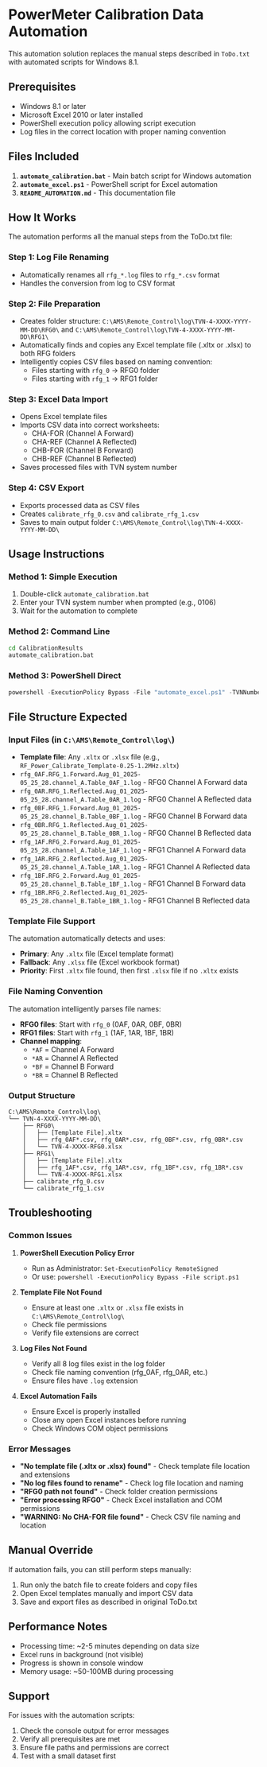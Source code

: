 # PowerMeter Calibration Data Automation

This automation solution replaces the manual steps described in `ToDo.txt` with automated scripts for Windows 8.1.

## Prerequisites

- Windows 8.1 or later
- Microsoft Excel 2010 or later installed
- PowerShell execution policy allowing script execution
- Log files in the correct location with proper naming convention

## Files Included

1. **`automate_calibration.bat`** - Main batch script for Windows automation
2. **`automate_excel.ps1`** - PowerShell script for Excel automation
3. **`README_AUTOMATION.md`** - This documentation file

## How It Works

The automation performs all the manual steps from the ToDo.txt file:

### Step 1: Log File Renaming
- Automatically renames all `rfg_*.log` files to `rfg_*.csv` format
- Handles the conversion from log to CSV format

### Step 2: File Preparation
- Creates folder structure: `C:\AMS\Remote_Control\log\TVN-4-XXXX-YYYY-MM-DD\RFG0\` and `C:\AMS\Remote_Control\log\TVN-4-XXXX-YYYY-MM-DD\RFG1\`
- Automatically finds and copies any Excel template file (.xltx or .xlsx) to both RFG folders
- Intelligently copies CSV files based on naming convention:
  - Files starting with `rfg_0` → RFG0 folder
  - Files starting with `rfg_1` → RFG1 folder

### Step 3: Excel Data Import
- Opens Excel template files
- Imports CSV data into correct worksheets:
  - CHA-FOR (Channel A Forward)
  - CHA-REF (Channel A Reflected) 
  - CHB-FOR (Channel B Forward)
  - CHB-REF (Channel B Reflected)
- Saves processed files with TVN system number

### Step 4: CSV Export
- Exports processed data as CSV files
- Creates `calibrate_rfg_0.csv` and `calibrate_rfg_1.csv`
- Saves to main output folder `C:\AMS\Remote_Control\log\TVN-4-XXXX-YYYY-MM-DD\`

## Usage Instructions

### Method 1: Simple Execution
1. Double-click `automate_calibration.bat`
2. Enter your TVN system number when prompted (e.g., 0106)
3. Wait for the automation to complete

### Method 2: Command Line
```cmd
cd CalibrationResults
automate_calibration.bat
```

### Method 3: PowerShell Direct
```powershell
powershell -ExecutionPolicy Bypass -File "automate_excel.ps1" -TVNNumber "0106" -BasePath "C:\AMS\Remote_Control\log" -OutputPath "C:\AMS\Remote_Control\log\TVN-4-0106-2025-01-01" -TemplateFile "RF_Power_Calibrate_Template-0.25-1.2MHz.xltx"
```

## File Structure Expected

### Input Files (in `C:\AMS\Remote_Control\log\`)
- **Template file**: Any `.xltx` or `.xlsx` file (e.g., `RF_Power_Calibrate_Template-0.25-1.2MHz.xltx`)
- `rfg_0AF.RFG_1.Forward.Aug_01_2025-05_25_28.channel_A.Table_0AF_1.log` - RFG0 Channel A Forward data
- `rfg_0AR.RFG_1.Reflected.Aug_01_2025-05_25_28.channel_A.Table_0AR_1.log` - RFG0 Channel A Reflected data  
- `rfg_0BF.RFG_1.Forward.Aug_01_2025-05_25_28.channel_B.Table_0BF_1.log` - RFG0 Channel B Forward data
- `rfg_0BR.RFG_1.Reflected.Aug_01_2025-05_25_28.channel_B.Table_0BR_1.log` - RFG0 Channel B Reflected data
- `rfg_1AF.RFG_2.Forward.Aug_01_2025-05_25_28.channel_A.Table_1AF_1.log` - RFG1 Channel A Forward data
- `rfg_1AR.RFG_2.Reflected.Aug_01_2025-05_25_28.channel_A.Table_1AR_1.log` - RFG1 Channel A Reflected data
- `rfg_1BF.RFG_2.Forward.Aug_01_2025-05_25_28.channel_B.Table_1BF_1.log` - RFG1 Channel B Forward data
- `rfg_1BR.RFG_2.Reflected.Aug_01_2025-05_25_28.channel_B.Table_1BR_1.log` - RFG1 Channel B Reflected data

### Template File Support
The automation automatically detects and uses:
- **Primary**: Any `.xltx` file (Excel template format)
- **Fallback**: Any `.xlsx` file (Excel workbook format)
- **Priority**: First `.xltx` file found, then first `.xlsx` file if no `.xltx` exists

### File Naming Convention
The automation intelligently parses file names:
- **RFG0 files**: Start with `rfg_0` (0AF, 0AR, 0BF, 0BR)
- **RFG1 files**: Start with `rfg_1` (1AF, 1AR, 1BF, 1BR)
- **Channel mapping**:
  - `*AF` = Channel A Forward
  - `*AR` = Channel A Reflected
  - `*BF` = Channel B Forward
  - `*BR` = Channel B Reflected

### Output Structure
```
C:\AMS\Remote_Control\log\
└── TVN-4-XXXX-YYYY-MM-DD\
    ├── RFG0\
    │   ├── [Template File].xltx
    │   ├── rfg_0AF*.csv, rfg_0AR*.csv, rfg_0BF*.csv, rfg_0BR*.csv
    │   └── TVN-4-XXXX-RFG0.xlsx
    ├── RFG1\
    │   ├── [Template File].xltx
    │   ├── rfg_1AF*.csv, rfg_1AR*.csv, rfg_1BF*.csv, rfg_1BR*.csv
    │   └── TVN-4-XXXX-RFG1.xlsx
    ├── calibrate_rfg_0.csv
    └── calibrate_rfg_1.csv
```

## Troubleshooting

### Common Issues

1. **PowerShell Execution Policy Error**
   - Run as Administrator: `Set-ExecutionPolicy RemoteSigned`
   - Or use: `powershell -ExecutionPolicy Bypass -File script.ps1`

2. **Template File Not Found**
   - Ensure at least one `.xltx` or `.xlsx` file exists in `C:\AMS\Remote_Control\log\`
   - Check file permissions
   - Verify file extensions are correct

3. **Log Files Not Found**
   - Verify all 8 log files exist in the log folder
   - Check file naming convention (rfg_0AF, rfg_0AR, etc.)
   - Ensure files have `.log` extension

4. **Excel Automation Fails**
   - Ensure Excel is properly installed
   - Close any open Excel instances before running
   - Check Windows COM object permissions

### Error Messages

- **"No template file (.xltx or .xlsx) found"** - Check template file location and extensions
- **"No log files found to rename"** - Check log file location and naming
- **"RFG0 path not found"** - Check folder creation permissions
- **"Error processing RFG0"** - Check Excel installation and COM permissions
- **"WARNING: No CHA-FOR file found"** - Check CSV file naming and location

## Manual Override

If automation fails, you can still perform steps manually:

1. Run only the batch file to create folders and copy files
2. Open Excel templates manually and import CSV data
3. Save and export files as described in original ToDo.txt

## Performance Notes

- Processing time: ~2-5 minutes depending on data size
- Excel runs in background (not visible)
- Progress is shown in console window
- Memory usage: ~50-100MB during processing

## Support

For issues with the automation scripts:
1. Check the console output for error messages
2. Verify all prerequisites are met
3. Ensure file paths and permissions are correct
4. Test with a small dataset first 
